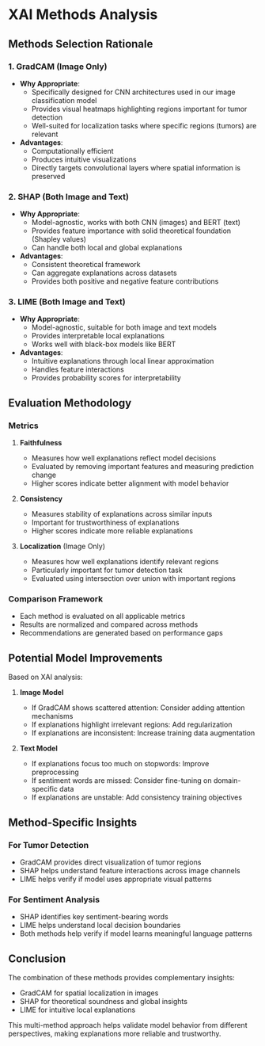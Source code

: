# XAI Methods Analysis

## Methods Selection Rationale

### 1. GradCAM (Image Only)
- **Why Appropriate**: 
  - Specifically designed for CNN architectures used in our image classification model
  - Provides visual heatmaps highlighting regions important for tumor detection
  - Well-suited for localization tasks where specific regions (tumors) are relevant
- **Advantages**:
  - Computationally efficient
  - Produces intuitive visualizations
  - Directly targets convolutional layers where spatial information is preserved

### 2. SHAP (Both Image and Text)
- **Why Appropriate**:
  - Model-agnostic, works with both CNN (images) and BERT (text)
  - Provides feature importance with solid theoretical foundation (Shapley values)
  - Can handle both local and global explanations
- **Advantages**:
  - Consistent theoretical framework
  - Can aggregate explanations across datasets
  - Provides both positive and negative feature contributions

### 3. LIME (Both Image and Text)
- **Why Appropriate**:
  - Model-agnostic, suitable for both image and text models
  - Provides interpretable local explanations
  - Works well with black-box models like BERT
- **Advantages**:
  - Intuitive explanations through local linear approximation
  - Handles feature interactions
  - Provides probability scores for interpretability

## Evaluation Methodology

### Metrics

1. **Faithfulness**
   - Measures how well explanations reflect model decisions
   - Evaluated by removing important features and measuring prediction change
   - Higher scores indicate better alignment with model behavior

2. **Consistency**
   - Measures stability of explanations across similar inputs
   - Important for trustworthiness of explanations
   - Higher scores indicate more reliable explanations

3. **Localization** (Image Only)
   - Measures how well explanations identify relevant regions
   - Particularly important for tumor detection task
   - Evaluated using intersection over union with important regions

### Comparison Framework

- Each method is evaluated on all applicable metrics
- Results are normalized and compared across methods
- Recommendations are generated based on performance gaps

## Potential Model Improvements

Based on XAI analysis:

1. **Image Model**
   - If GradCAM shows scattered attention: Consider adding attention mechanisms
   - If explanations highlight irrelevant regions: Add regularization
   - If explanations are inconsistent: Increase training data augmentation

2. **Text Model**
   - If explanations focus too much on stopwords: Improve preprocessing
   - If sentiment words are missed: Consider fine-tuning on domain-specific data
   - If explanations are unstable: Add consistency training objectives

## Method-Specific Insights

### For Tumor Detection
- GradCAM provides direct visualization of tumor regions
- SHAP helps understand feature interactions across image channels
- LIME helps verify if model uses appropriate visual patterns

### For Sentiment Analysis
- SHAP identifies key sentiment-bearing words
- LIME helps understand local decision boundaries
- Both methods help verify if model learns meaningful language patterns

## Conclusion

The combination of these methods provides complementary insights:
- GradCAM for spatial localization in images
- SHAP for theoretical soundness and global insights
- LIME for intuitive local explanations

This multi-method approach helps validate model behavior from different perspectives, making explanations more reliable and trustworthy.
